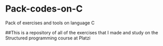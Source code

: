 # Pack-codes-on-C
Pack of exercises and tools on language C

##This is a repository of all of the exercises that I made and study on the Structured programming course at Platzi
